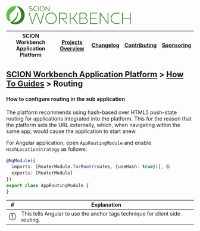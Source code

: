 <a href="/docs/site/application-platform/README.md"><img src="/resources/branding/scion-workbench-banner.svg" height="50" alt="SCION Workbench Application Platform"></a>

| SCION Workbench Application Platform | [Projects Overview][menu-projects-overview] | [Changelog][menu-changelog] | [Contributing][menu-contributing] | [Sponsoring][menu-sponsoring] |  
| --- | --- | --- | --- | --- |

## [SCION Workbench Application Platform][menu-home] > [How To Guides][menu-how-to] > Routing

#### How to configure routing in the sub application

The platform recommends using hash-based over HTML5 push-state routing for applications integrated into the platform. This for the reason that the platform sets the URL externally, which, when navigating within the same app, would cause the application to start anew.

For Angular application, open `AppRoutingModule` and enable `HashLocationStrategy` as follows:

```typescript
@NgModule({
  imports: [RouterModule.forRoot(routes, {useHash: true})], ➀
  exports: [RouterModule]
})
export class AppRoutingModule {
}
```

|#|Explanation|
|-|-|
|➀|This tells Angular to use the anchor tags technique for client side routing.|


[menu-how-to]: /docs/site/application-platform/howto/how-to.md

[menu-home]: /docs/site/application-platform/README.md
[menu-projects-overview]: /docs/site/projects-overview.md
[menu-changelog]: /docs/site/changelog/changelog.md
[menu-contributing]: /CONTRIBUTING.md
[menu-sponsoring]: /docs/site/sponsoring.md
